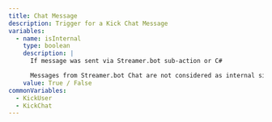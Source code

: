 ```yaml
---
title: Chat Message
description: Trigger for a Kick Chat Message
variables:
  - name: isInternal
    type: boolean
    description: |
      If message was sent via Streamer.bot sub-action or C#

      Messages from Streamer.bot Chat are not considered as internal since `0.2.5`
    value: True / False
commonVariables:
  - KickUser
  - KickChat
---
```


